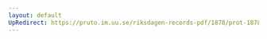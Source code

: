 ```yaml
---
layout: default
UpRedirect: https://pruto.im.uu.se/riksdagen-records-pdf/1878/prot-1878--fk--006.pdf
---
```

